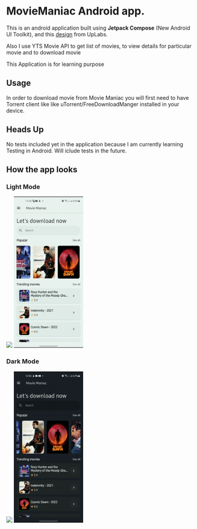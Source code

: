 # MovieManiac Android app.
This is an android application built using **Jetpack Compose** (New Android UI Toolkit), and this [design](https://www.uplabs.com/posts/movie-streaming-app-50ff66cf-74f6-4a1f-94b7-3c95bbdc44c7) from UpLabs. 

Also I use YTS Movie API to get list of movies, to view details for particular movie and to download movie 

This Application is for learning purpose


## Usage
In order to download movie from Movie Maniac you will first need to have Torrent client like like uTorrent/FreeDownloadManger installed in your device.

## Heads Up
No tests included yet in the application because I am currently learning Testing in Android. Will iclude tests in the future.  

## How the app looks

### Light Mode

<img src="https://github.com/MagimbiJr/MovieManiac-Jetpack-Compose/blob/master/movie_maniac_light.gif" height="400" />

<img src="https://github.com/MagimbiJr/MovieManiac-Jetpack-Compose/blob/master/movie_maniac_details_light.gif" height="400" />

### Dark Mode

<img src="https://github.com/MagimbiJr/MovieManiac-Jetpack-Compose/blob/master/movie_maniac_dark.gif" height="400" />

<img src="https://github.com/MagimbiJr/MovieManiac-Jetpack-Compose/blob/master/movie_maniac_details_dark.gif" height="400" />
